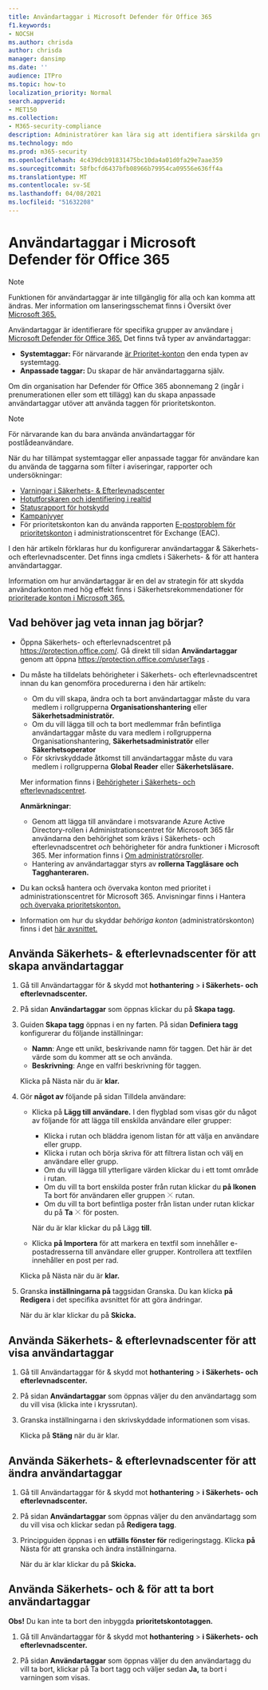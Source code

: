 ```yaml
---
title: Användartaggar i Microsoft Defender för Office 365
f1.keywords:
- NOCSH
ms.author: chrisda
author: chrisda
manager: dansimp
ms.date: ''
audience: ITPro
ms.topic: how-to
localization_priority: Normal
search.appverid:
- MET150
ms.collection:
- M365-security-compliance
description: Administratörer kan lära sig att identifiera särskilda grupper av användare med användartaggar i Microsoft Defender för Office 365 abonnemang 2. Taggfiltrering är tillgängligt i aviseringar, rapporter och undersökningar i Microsoft Defender för Office 365 för att snabbt identifiera de taggade användarna.
ms.technology: mdo
ms.prod: m365-security
ms.openlocfilehash: 4c439dcb91831475bc10da4a01d0fa29e7aae359
ms.sourcegitcommit: 58fbcfd6437bfb08966b79954ca09556e636ff4a
ms.translationtype: MT
ms.contentlocale: sv-SE
ms.lasthandoff: 04/08/2021
ms.locfileid: "51632208"
---
```

# <a name="user-tags-in-microsoft-defender-for-office-365"></a>Användartaggar i Microsoft Defender för Office 365

> [!NOTE]
> Funktionen för användartaggar är inte tillgänglig för alla och kan komma att ändras. Mer information om lanseringsschemat finns i Översikt över [Microsoft 365.](https://www.microsoft.com/microsoft-365/roadmap)

Användartaggar är identifierare för specifika grupper av användare [i Microsoft Defender för Office 365.](defender-for-office-365.md) Det finns två typer av användartaggar:

- **Systemtaggar:** För närvarande [är Prioritet-konton](../../admin/setup/priority-accounts.md) den enda typen av systemtagg.
- **Anpassade taggar:** Du skapar de här användartaggarna själv.

Om din organisation har Defender för Office 365 abonnemang 2 (ingår i prenumerationen eller som ett tillägg) kan du skapa anpassade användartaggar utöver att använda taggen för prioritetskonton.

> [!NOTE]
> För närvarande kan du bara använda användartaggar för postlådeanvändare.

När du har tillämpat systemtaggar eller anpassade taggar för användare kan du använda de taggarna som filter i aviseringar, rapporter och undersökningar:

- [Varningar i Säkerhets- & Efterlevnadscenter](alerts.md)
- [Hotutforskaren och identifiering i realtid](threat-explorer.md)
- [Statusrapport för hotskydd](view-email-security-reports.md#threat-protection-status-report)
- [Kampanjvyer](campaigns.md)
- För prioritetskonton kan du använda rapporten [E-postproblem för prioritetskonton](/exchange/monitoring/mail-flow-reports/mfr-email-issues-for-priority-accounts-report) i administrationscentret för Exchange (EAC).

I den här artikeln förklaras hur du konfigurerar användartaggar & Säkerhets- och efterlevnadscenter. Det finns inga cmdlets i Säkerhets- & för att hantera användartaggar.

Information om hur användartaggar är en del av strategin för att skydda användarkonton med hög effekt finns i Säkerhetsrekommendationer för [prioriterade konton i Microsoft 365.](security-recommendations-for-priority-accounts.md)

## <a name="what-do-you-need-to-know-before-you-begin"></a>Vad behöver jag veta innan jag börjar?

- Öppna Säkerhets- och efterlevnadscentret på <https://protection.office.com/>. Gå direkt till sidan **Användartaggar** genom att öppna <https://protection.office.com/userTags> .

- Du måste ha tilldelats behörigheter i Säkerhets- och efterlevnadscentret innan du kan genomföra procedurerna i den här artikeln:
  - Om du vill skapa, ändra och ta bort användartaggar måste du vara medlem i rollgrupperna **Organisationshantering** eller **Säkerhetsadministratör.**
  - Om du vill lägga till och ta bort medlemmar från befintliga användartaggar måste du vara medlem i rollgrupperna Organisationshantering, **Säkerhetsadministratör** eller **Säkerhetsoperator**
  - För skrivskyddade åtkomst till användartaggar måste du vara medlem i rollgrupperna **Global Reader** eller **Säkerhetsläsare.**

  Mer information finns i [Behörigheter i Säkerhets- och efterlevnadscentret](permissions-in-the-security-and-compliance-center.md).

  **Anmärkningar**:

  - Genom att lägga till användare i motsvarande Azure Active Directory-rollen i Administrationscentret för Microsoft 365 får användarna den behörighet som krävs i Säkerhets- och efterlevnadscentret _och_ behörigheter för andra funktioner i Microsoft 365. Mer information finns i [Om administratörsroller](../../admin/add-users/about-admin-roles.md).
  - Hantering av användartaggar styrs av **rollerna Taggläsare** **och Tagghanteraren.**

- Du kan också hantera och övervaka konton med prioritet i administrationscentret för Microsoft 365. Anvisningar finns i Hantera [och övervaka prioritetskonton.](../../admin/setup/priority-accounts.md)

- Information om hur du skyddar _behöriga konton_ (administratörskonton) finns i det [här avsnittet.](/azure/architecture/framework/security/critical-impact-accounts)

## <a name="use-the-security--compliance-center-to-create-user-tags"></a>Använda Säkerhets- & efterlevnadscenter för att skapa användartaggar

1. Gå till Användartaggar för & skydd mot **hothantering** \> **i Säkerhets- och efterlevnadscenter.**

2. På sidan **Användartaggar** som öppnas klickar du på **Skapa tagg.**

3. Guiden **Skapa tagg** öppnas i en ny farten. På sidan **Definiera tagg** konfigurerar du följande inställningar:
   - **Namn**: Ange ett unikt, beskrivande namn för taggen. Det här är det värde som du kommer att se och använda.
   - **Beskrivning**: Ange en valfri beskrivning för taggen.

   Klicka på Nästa när du är **klar.**

4. Gör **något av** följande på sidan Tilldela användare:

   - Klicka på **Lägg till användare.** I den flygblad som visas gör du något av följande för att lägga till enskilda användare eller grupper:
     - Klicka i rutan och bläddra igenom listan för att välja en användare eller grupp.
     - Klicka i rutan och börja skriva för att filtrera listan och välj en användare eller grupp.
     - Om du vill lägga till ytterligare värden klickar du i ett tomt område i rutan.
     - Om du vill ta bort enskilda poster från rutan klickar du **på Ikonen** Ta bort för användaren eller gruppen ![ i ](../../media/scc-remove-icon.png) rutan.
     - Om du vill ta bort befintliga poster från listan under rutan klickar du på **Ta** ![ bort-ikonen ](../../media/scc-remove-icon.png) för posten.

     När du är klar klickar du på Lägg **till**.

   - Klicka **på Importera** för att markera en textfil som innehåller e-postadresserna till användare eller grupper. Kontrollera att textfilen innehåller en post per rad.

   Klicka på Nästa när du är **klar.**

5. Granska **inställningarna på** taggsidan Granska. Du kan klicka **på Redigera** i det specifika avsnittet för att göra ändringar.

   När du är klar klickar du på **Skicka.**

## <a name="use-the-security--compliance-center-to-view-user-tags"></a>Använda Säkerhets- & efterlevnadscenter för att visa användartaggar

1. Gå till Användartaggar för & skydd mot **hothantering** \> **i Säkerhets- och efterlevnadscenter.**

2. På sidan **Användartaggar** som öppnas väljer du den användartagg som du vill visa (klicka inte i kryssrutan).

3. Granska inställningarna i den skrivskyddade informationen som visas.

   Klicka på **Stäng** när du är klar.

## <a name="use-the-security--compliance-center-to-modify-user-tags"></a>Använda Säkerhets- & efterlevnadscenter för att ändra användartaggar

1. Gå till Användartaggar för & skydd mot **hothantering** \> **i Säkerhets- och efterlevnadscenter.**

2. På sidan **Användartaggar** som öppnas väljer du den användartagg som du vill visa och klickar sedan på **Redigera tagg**.

3. Principguiden öppnas i en **utfälls fönster för** redigeringstagg. Klicka **på** Nästa för att granska och ändra inställningarna.

   När du är klar klickar du på **Skicka.**

## <a name="use-the-security--compliance-center-to-remove-user-tags"></a>Använda Säkerhets- och & för att ta bort användartaggar

**Obs!** Du kan inte ta bort den inbyggda **prioritetskontotaggen.**

1. Gå till Användartaggar för & skydd mot **hothantering** \> **i Säkerhets- och efterlevnadscenter.**

2. På sidan **Användartaggar** som öppnas väljer du den användartagg du vill ta bort, klickar på Ta bort tagg och väljer sedan  **Ja,** ta bort i varningen som visas.